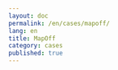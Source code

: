 ```yaml
---
layout: doc
permalink: /en/cases/mapoff/
lang: en
title: MapOff
category: cases
published: true
---
```



